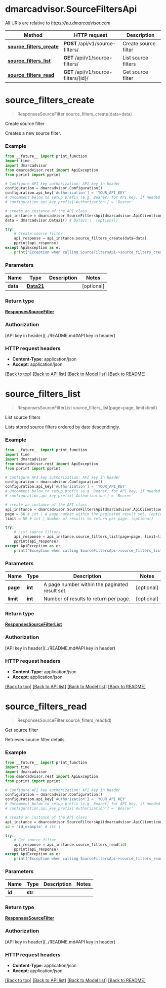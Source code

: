 # dmarcadvisor.SourceFiltersApi

All URIs are relative to *https://eu.dmarcadvisor.com*

Method | HTTP request | Description
------------- | ------------- | -------------
[**source_filters_create**](SourceFiltersApi.md#source_filters_create) | **POST** /api/v1/source-filters/ | Create source filter
[**source_filters_list**](SourceFiltersApi.md#source_filters_list) | **GET** /api/v1/source-filters/ | List source filters
[**source_filters_read**](SourceFiltersApi.md#source_filters_read) | **GET** /api/v1/source-filters/{id}/ | Get source filter


# **source_filters_create**
> ResponsesSourceFilter source_filters_create(data=data)

Create source filter

Creates a new source filter.

### Example
```python
from __future__ import print_function
import time
import dmarcadvisor
from dmarcadvisor.rest import ApiException
from pprint import pprint

# Configure API key authorization: API key in header
configuration = dmarcadvisor.Configuration()
configuration.api_key['Authorization'] = 'YOUR_API_KEY'
# Uncomment below to setup prefix (e.g. Bearer) for API key, if needed
# configuration.api_key_prefix['Authorization'] = 'Bearer'

# create an instance of the API class
api_instance = dmarcadvisor.SourceFiltersApi(dmarcadvisor.ApiClient(configuration))
data = dmarcadvisor.Data21() # Data21 |  (optional)

try:
    # Create source filter
    api_response = api_instance.source_filters_create(data=data)
    pprint(api_response)
except ApiException as e:
    print("Exception when calling SourceFiltersApi->source_filters_create: %s\n" % e)
```

### Parameters

Name | Type | Description  | Notes
------------- | ------------- | ------------- | -------------
 **data** | [**Data21**](Data21.md)|  | [optional] 

### Return type

[**ResponsesSourceFilter**](ResponsesSourceFilter.md)

### Authorization

[API key in header](../README.md#API key in header)

### HTTP request headers

 - **Content-Type**: application/json
 - **Accept**: application/json

[[Back to top]](#) [[Back to API list]](../README.md#documentation-for-api-endpoints) [[Back to Model list]](../README.md#documentation-for-models) [[Back to README]](../README.md)

# **source_filters_list**
> ResponsesSourceFilterList source_filters_list(page=page, limit=limit)

List source filters

Lists stored source filters ordered by date descendingly.

### Example
```python
from __future__ import print_function
import time
import dmarcadvisor
from dmarcadvisor.rest import ApiException
from pprint import pprint

# Configure API key authorization: API key in header
configuration = dmarcadvisor.Configuration()
configuration.api_key['Authorization'] = 'YOUR_API_KEY'
# Uncomment below to setup prefix (e.g. Bearer) for API key, if needed
# configuration.api_key_prefix['Authorization'] = 'Bearer'

# create an instance of the API class
api_instance = dmarcadvisor.SourceFiltersApi(dmarcadvisor.ApiClient(configuration))
page = 56 # int | A page number within the paginated result set. (optional)
limit = 56 # int | Number of results to return per page. (optional)

try:
    # List source filters
    api_response = api_instance.source_filters_list(page=page, limit=limit)
    pprint(api_response)
except ApiException as e:
    print("Exception when calling SourceFiltersApi->source_filters_list: %s\n" % e)
```

### Parameters

Name | Type | Description  | Notes
------------- | ------------- | ------------- | -------------
 **page** | **int**| A page number within the paginated result set. | [optional] 
 **limit** | **int**| Number of results to return per page. | [optional] 

### Return type

[**ResponsesSourceFilterList**](ResponsesSourceFilterList.md)

### Authorization

[API key in header](../README.md#API key in header)

### HTTP request headers

 - **Content-Type**: application/json
 - **Accept**: application/json

[[Back to top]](#) [[Back to API list]](../README.md#documentation-for-api-endpoints) [[Back to Model list]](../README.md#documentation-for-models) [[Back to README]](../README.md)

# **source_filters_read**
> ResponsesSourceFilter source_filters_read(id)

Get source filter

Retrieves source filter details.

### Example
```python
from __future__ import print_function
import time
import dmarcadvisor
from dmarcadvisor.rest import ApiException
from pprint import pprint

# Configure API key authorization: API key in header
configuration = dmarcadvisor.Configuration()
configuration.api_key['Authorization'] = 'YOUR_API_KEY'
# Uncomment below to setup prefix (e.g. Bearer) for API key, if needed
# configuration.api_key_prefix['Authorization'] = 'Bearer'

# create an instance of the API class
api_instance = dmarcadvisor.SourceFiltersApi(dmarcadvisor.ApiClient(configuration))
id = 'id_example' # str | 

try:
    # Get source filter
    api_response = api_instance.source_filters_read(id)
    pprint(api_response)
except ApiException as e:
    print("Exception when calling SourceFiltersApi->source_filters_read: %s\n" % e)
```

### Parameters

Name | Type | Description  | Notes
------------- | ------------- | ------------- | -------------
 **id** | **str**|  | 

### Return type

[**ResponsesSourceFilter**](ResponsesSourceFilter.md)

### Authorization

[API key in header](../README.md#API key in header)

### HTTP request headers

 - **Content-Type**: application/json
 - **Accept**: application/json

[[Back to top]](#) [[Back to API list]](../README.md#documentation-for-api-endpoints) [[Back to Model list]](../README.md#documentation-for-models) [[Back to README]](../README.md)


